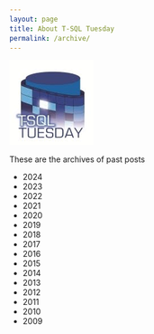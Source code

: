 ```yaml
---
layout: page
title: About T-SQL Tuesday
permalink: /archive/
---
```


![T-SQL Tuesday Logo](/assets/img/logos/tsqltuesday.jpg)

These are the archives of past posts

- 2024
- 2023
- 2022
- 2021
- 2020
- 2019
- 2018
- 2017
- 2016
- 2015
- 2014
- 2013
- 2012
- 2011
- 2010
- 2009
